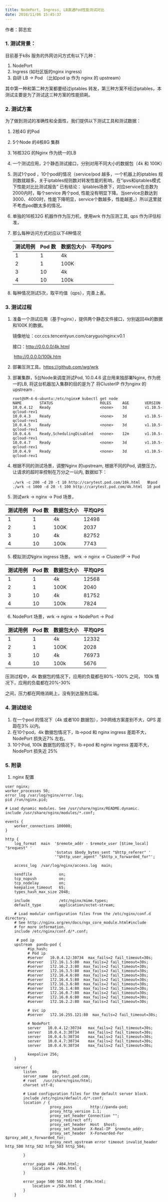 ```yaml
---
title: NodePort, Ingress, LB直通Pod性能测试对比
date: 2018/11/06 15:45:37
---
```


作者：郭志宏 


### 1. 测试背景：

目前基于k8s 服务的外网访问方式有以下几种：

1. NodePort  
2. Ingress (如社区版的nginx ingress)
3. 自研 LB -> Pod （比如pod ip 作为 nginx 的 upstream）

其中第一种和第二种方案都要经过iptables 转发，第三种方案不经过iptables，本测试主要是为了测试这三种方案的性能损耗。



### 2. 测试方案

为了做到测试的准确性和全面性，我们提供以下测试工具和测试数据：

1. 2核4G 的Pod

2. 5个Node 的4核8G 集群

3. 16核32G 的Nginx 作为统一的LB

4. 一个测试应用，2个静态测试接口，分别对用不同大小的数据包（4k 和 100K）

5. 测试1个pod ，10个pod的情况（service/pod 越多，一个机器上的iptables 规则数就越多，关于iptables规则数对转发性能的影响，在“ipvs和iptables模式下性能对⽐比测试报告” 已有结论： Iptables场景下，对应service在总数为2000内时，每个service 两个pod, 性能没有明显下降。当service总数达到3000、4000时，性能下降明显，service个数越多，性能越差。）所以这里就不考虑pod数太多的情况。

6. 单独的16核32G 机器作作为压力机，使用wrk 作为压测工具, qps 作为评估标准，

7. 那么每种访问方式对应以下4种情况

   | 测试用例 | Pod 数 | 数据包大小 | 平均QPS |
   | ---- | ----- | ----- | ----- |
   | 1    | 1     | 4k    |       |
   | 2    | 1     | 100K  |       |
   | 3    | 10    | 4k    |       |
   | 4    | 10    | 100k  |       |

8. 每种情况测试5次，取平均值（qps），完善上表。

### 3. 测试过程

1. 准备一个测试应用（基于nginx），提供两个静态文件接口，分别返回4k的数据和100K 的数据。

   镜像地址：ccr.ccs.tencentyun.com/caryguo/nginx:v0.1

   接口：http://0.0.0.0/4k.html

   ​            http://0.0.0.0/100k.htm

2. 部署压测工具。https://github.com/wg/wrk

3. 部署集群，5台Node来调度测试Pod, 10.0.4.6 这台用来独部署Nginx, 作为统一的LB, 将这台机器加入集群的目的是为了 将ClusterIP 作为nginx 的upstream .

   ```
   root@VM-4-6-ubuntu:/etc/nginx# kubectl get node
   NAME        STATUS                     ROLES     AGE       VERSION
   10.0.4.12   Ready                      <none>    3d        v1.10.5-qcloud-rev1
   10.0.4.3    Ready                      <none>    3d        v1.10.5-qcloud-rev1
   10.0.4.5    Ready                      <none>    3d        v1.10.5-qcloud-rev1
   10.0.4.6    Ready,SchedulingDisabled   <none>    12m       v1.10.5-qcloud-rev1
   10.0.4.7    Ready                      <none>    3d        v1.10.5-qcloud-rev1
   10.0.4.9    Ready                      <none>    3d        v1.10.5-qcloud-rev1
   ```

4. 根据不同的测试场景，调整Nginx 的upstream, 根据不同的Pod, 调整压力，让请求的超时率控制在万分之一以内,  数据如下：

   ```
   ./wrk -c 200 -d 20 -t 10 http://carytest.pod.com/10k.html   单pod
   ./wrk -c 1000 -d 20 -t 100 http://carytest.pod.com/4k.html  10 pod
   ```

5. 测试wrk -> nginx -> Pod 场景，

| 测试用例 | Pod 数 | 数据包大小 | 平均QPS |
| ---- | ----- | ----- | ----- |
| 1    | 1     | 4k    | 12498 |
| 2    | 1     | 100K  | 2037  |
| 3    | 10    | 4k    | 82752 |
| 4    | 10    | 100k  | 7743  |

5. 模拟测试Nginx ingress 场景。 wrk -> nginx -> ClusterIP -> Pod

| 测试用例 | Pod 数 | 数据包大小 | 平均QPS |
| ---- | ----- | ----- | ----- |
| 1    | 1     | 4k    | 12568 |
| 2    | 1     | 100K  | 2040  |
| 3    | 10    | 4k    | 81752 |
| 4    | 10    | 100k  | 7824  |

6. NodePort 场景，wrk -> nginx -> NodePort -> Pod

| 测试用例 | Pod 数 | 数据包大小 | 平均QPS |
| ---- | ----- | ----- | ----- |
| 1    | 1     | 4k    | 12332 |
| 2    | 1     | 100K  | 2028  |
| 3    | 10    | 4k    | 76973 |
| 4    | 10    | 100k  | 5676  |



压测过程中，4k 数据包的情况下，应用的负载都在80% -100% 之间， 100k 情况下，应用的负载都在20%-30%

之间，压力都在网络消耗上，没有到达服务后端。

### 4. 测试结论

1. 在一个pod 的情况下（4k 或者100 数据包），3中网络方案差别不大，QPS 差距在3% 以内。
2. 在10个pod，4k 数据包情况下，lb->pod 和 nginx ingress 差距不大，NodePort 损失近7% 左右。
3. 10个Pod, 100k 数据包的情况下，lb->pod 和 nginx ingress 差距不大，NodePort 损失近 25% 

### 5. 附录

1. nginx 配置

```
user nginx;
worker_processes 50;
error_log /var/log/nginx/error.log;
pid /run/nginx.pid;

# Load dynamic modules. See /usr/share/nginx/README.dynamic.
include /usr/share/nginx/modules/*.conf;

events {
    worker_connections 100000;
}

http {
    log_format  main  '$remote_addr - $remote_user [$time_local] "$request" '
                      '$status $body_bytes_sent "$http_referer" '
                      '"$http_user_agent" "$http_x_forwarded_for"';

    access_log  /var/log/nginx/access.log  main;

    sendfile            on;
    tcp_nopush          on;
    tcp_nodelay         on;
    keepalive_timeout   65;
    types_hash_max_size 2048;

    include             /etc/nginx/mime.types;
    default_type        application/octet-stream;

    # Load modular configuration files from the /etc/nginx/conf.d directory.
    # See http://nginx.org/en/docs/ngx_core_module.html#include
    # for more information.
    include /etc/nginx/conf.d/*.conf;
    
     # pod ip
    upstream  panda-pod {
          #ip_hash;
          # Pod ip
          #server   10.0.4.12:30734  max_fails=2 fail_timeout=30s;
          #server   172.16.1.5:80  max_fails=2 fail_timeout=30s;
          #server   172.16.2.3:80  max_fails=2 fail_timeout=30s;
          #server   172.16.3.5:80  max_fails=2 fail_timeout=30s;
          #server   172.16.4.6:80  max_fails=2 fail_timeout=30s;
          #server   172.16.4.5:80  max_fails=2 fail_timeout=30s;
          #server   172.16.3.6:80  max_fails=2 fail_timeout=30s;
          #server   172.16.1.4:80  max_fails=2 fail_timeout=30s;
          #server   172.16.0.7:80  max_fails=2 fail_timeout=30s;
          #server   172.16.0.6:80  max_fails=2 fail_timeout=30s;
          #server   172.16.2.2:80  max_fails=2 fail_timeout=30s;
          
          # svc ip
          #server   172.16.255.121:80  max_fails=2 fail_timeout=30s;
           
          # NodePort
          server   10.0.4.12:30734   max_fails=2 fail_timeout=30s;
          server   10.0.4.3:30734    max_fails=2 fail_timeout=30s;
          server   10.0.4.5:30734    max_fails=2 fail_timeout=30s;
          server   10.0.4.7:30734    max_fails=2 fail_timeout=30s;
          server   10.0.4.9:30734    max_fails=2 fail_timeout=30s;
		    
          keepalive 256;
    }

    server {
        listen       80;
        server_name  carytest.pod.com;
        # root   /usr/share/nginx/html;
        charset utf-8;

        # Load configuration files for the default server block.
        include /etc/nginx/default.d/*.conf;
        location / {
                    proxy_pass        http://panda-pod;
                    proxy_http_version 1.1;
                    proxy_set_header Connection "";
                    proxy_redirect off;
                    proxy_set_header  Host  $host;
                    proxy_set_header  X-Real-IP  $remote_addr;
                    proxy_set_header  X-Forwarded-For  $proxy_add_x_forwarded_for;
                    proxy_next_upstream error timeout invalid_header http_500 http_502 http_503 http_504;

        }

        error_page 404 /404.html;
            location = /40x.html {
        }

        error_page 500 502 503 504 /50x.html;
            location = /50x.html {
        }
    }
        
```









